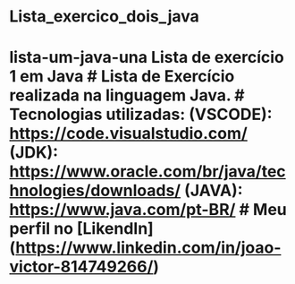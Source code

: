 # Lista_exercico_dois_java
# lista-um-java-una Lista de exercício  1 em Java  # Lista de Exercício realizada na linguagem Java.  # Tecnologias utilizadas:  (VSCODE): https://code.visualstudio.com/ (JDK): https://www.oracle.com/br/java/technologies/downloads/ (JAVA): https://www.java.com/pt-BR/  # Meu perfil no [LikendIn] (https://www.linkedin.com/in/joao-victor-814749266/)
